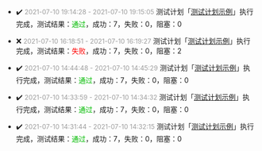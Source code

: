 - ✔️ <font color=#9D9D9D size=2>2021-07-10 19&#58;14&#58;28 - 2021-07-10 19&#58;15&#58;05</font> 测试计划「[测试计划示例](测试计划示例/测试计划示例_20210710_191428)」执行完成，测试结果：<font color=#00BB00>通过</font>，成功：7，失败：0，阻塞：0

- ❌ <font color=#9D9D9D size=2>2021-07-10 16&#58;18&#58;51 - 2021-07-10 16&#58;19&#58;27</font> 测试计划「[测试计划示例](测试计划示例/测试计划示例_20210710_161851)」执行完成，测试结果：<font color=#FF0000>失败</font>，成功：7，失败：0，阻塞：2

- ✔️ <font color=#9D9D9D size=2>2021-07-10 14&#58;44&#58;48 - 2021-07-10 14&#58;45&#58;29</font> 测试计划「[测试计划示例](测试计划示例/测试计划示例_20210710_144448)」执行完成，测试结果：<font color=#00BB00>通过</font>，成功：7，失败：0，阻塞：0

- ✔️ <font color=#9D9D9D size=2>2021-07-10 14&#58;33&#58;59 - 2021-07-10 14&#58;34&#58;32</font> 测试计划「[测试计划示例](测试计划示例/测试计划示例_20210710_143359)」执行完成，测试结果：<font color=#00BB00>通过</font>，成功：7，失败：0，阻塞：0

- ✔️ <font color=#9D9D9D size=2>2021-07-10 14&#58;31&#58;44 - 2021-07-10 14&#58;32&#58;15</font> 测试计划「[测试计划示例](测试计划示例/测试计划示例_20210710_143144)」执行完成，测试结果：<font color=#00BB00>通过</font>，成功：7，失败：0，阻塞：0

